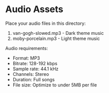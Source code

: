 # Audio Assets

Place your audio files in this directory:

1. van-gogh-slowed.mp3 - Dark theme music
2. moby-porcelain.mp3 - Light theme music

Audio requirements:
- Format: MP3
- Bitrate: 128-192 kbps
- Sample rate: 44.1 kHz
- Channels: Stereo
- Duration: Full songs
- File size: Optimize to under 5MB per file